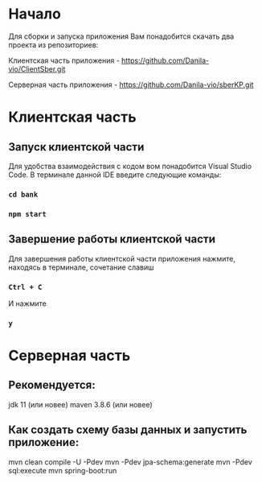 # Начало

Для сборки и запуска приложения Вам понадобится скачать два проекта из репозиториев:

Клиентская часть приложения - https://github.com/Danila-vio/ClientSber.git         

Серверная часть приложения - https://github.com/Danila-vio/sberKP.git

# Клиентская часть

## Запуск клиентской части
Для удобства взаимодействия с кодом вом понадобится Visual Studio Code.
В терминале данной IDE введите следующие команды:

### `cd bank`
### `npm start`

## Завершение работы клиентской части

Для завершения работы клиентской части приложения нажмите, находясь в терминале, сочетание славиш

### `Ctrl + C`

И нажмите

### `y`

# Серверная часть

## Рекомендуется:
jdk 11 (или новее)
maven 3.8.6 (или новее)

## Как создать схему базы данных и запустить приложение:
mvn clean compile -U -Pdev
mvn -Pdev jpa-schema:generate
mvn -Pdev sql:execute
mvn spring-boot:run
